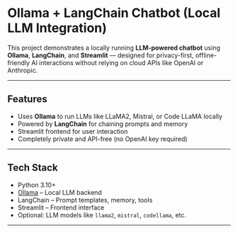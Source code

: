 # Ollama + LangChain Chatbot (Local LLM Integration)

This project demonstrates a locally running **LLM-powered chatbot** using **Ollama**, **LangChain**, and **Streamlit** — designed for privacy-first, offline-friendly AI interactions without relying on cloud APIs like OpenAI or Anthropic.

---

## Features

- Uses **Ollama** to run LLMs like LLaMA2, Mistral, or Code LLaMA locally
- Powered by **LangChain** for chaining prompts and memory
- Streamlit frontend for user interaction
- Completely private and API-free (no OpenAI key required)

---

## Tech Stack

- Python 3.10+
- [Ollama](https://ollama.com/) – Local LLM backend
- LangChain – Prompt templates, memory, tools
- Streamlit – Frontend interface
- Optional: LLM models like `llama2`, `mistral`, `codellama`, etc.

---



